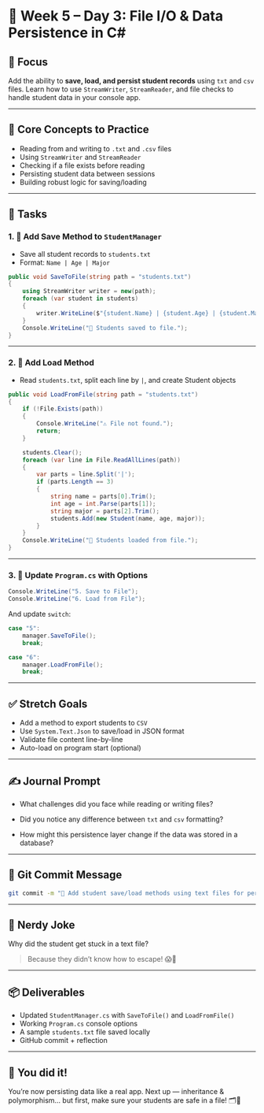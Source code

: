 # 🧠 Week 5 – Day 3: File I/O & Data Persistence in C\#

## 🌟 Focus

Add the ability to **save, load, and persist student records** using `txt` and `csv` files. Learn how to use `StreamWriter`, `StreamReader`, and file checks to handle student data in your console app.

---

## 💠 Core Concepts to Practice

- Reading from and writing to `.txt` and `.csv` files
- Using `StreamWriter` and `StreamReader`
- Checking if a file exists before reading
- Persisting student data between sessions
- Building robust logic for saving/loading

---

## 📘 Tasks

### 1. 🔧 Add Save Method to `StudentManager`

- Save all student records to `students.txt`
- Format: `Name | Age | Major`

```csharp
public void SaveToFile(string path = "students.txt")
{
    using StreamWriter writer = new(path);
    foreach (var student in students)
    {
        writer.WriteLine($"{student.Name} | {student.Age} | {student.Major}");
    }
    Console.WriteLine("📂 Students saved to file.");
}
```

---

### 2. 📅 Add Load Method

- Read `students.txt`, split each line by `|`, and create Student objects

```csharp
public void LoadFromFile(string path = "students.txt")
{
    if (!File.Exists(path))
    {
        Console.WriteLine("⚠️ File not found.");
        return;
    }

    students.Clear();
    foreach (var line in File.ReadAllLines(path))
    {
        var parts = line.Split('|');
        if (parts.Length == 3)
        {
            string name = parts[0].Trim();
            int age = int.Parse(parts[1]);
            string major = parts[2].Trim();
            students.Add(new Student(name, age, major));
        }
    }
    Console.WriteLine("📅 Students loaded from file.");
}
```

---

### 3. 🧪 Update `Program.cs` with Options

```csharp
Console.WriteLine("5. Save to File");
Console.WriteLine("6. Load from File");
```

And update `switch`:

```csharp
case "5":
    manager.SaveToFile();
    break;

case "6":
    manager.LoadFromFile();
    break;
```

---

## ✅ Stretch Goals

- Add a method to export students to `CSV`
- Use `System.Text.Json` to save/load in JSON format
- Validate file content line-by-line
- Auto-load on program start (optional)

---

## ✍️ Journal Prompt

- What challenges did you face while reading or writing files?

>

- Did you notice any difference between `txt` and `csv` formatting?

>

- How might this persistence layer change if the data was stored in a database?

>

---

## 💬 Git Commit Message

```bash
git commit -m "📂 Add student save/load methods using text files for persistence"
```

---

## 🤯 Nerdy Joke

Why did the student get stuck in a text file?

> Because they didn’t know how to escape! 😱📄

---

## 📦 Deliverables

- Updated `StudentManager.cs` with `SaveToFile()` and `LoadFromFile()`
- Working `Program.cs` console options
- A sample `students.txt` file saved locally
- GitHub commit + reflection

---

## 🎉 You did it!

You’re now persisting data like a real app. Next up — inheritance & polymorphism… but first, make sure your students are safe in a file! 🗂️📄
